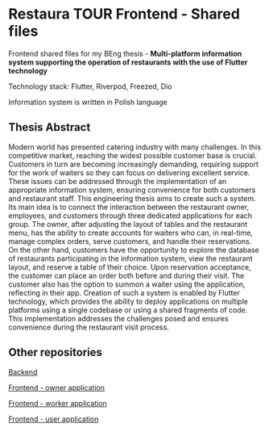 # Restaura TOUR Frontend - Shared files
Frontend shared files for my BEng thesis - **Multi-platform information system supporting the operation of restaurants with the use of Flutter technology**

Technology stack: Flutter, Riverpod, Freezed, Dio 

Information system is written in Polish language

## Thesis Abstract

Modern world has presented catering industry with many challenges. In this competitive market, reaching the widest possible customer base is crucial. Customers in turn are becoming increasingly demanding, requiring support for the work of waiters so they can focus on delivering excellent service. These issues can be addressed through the implementation of an appropriate information system, ensuring convenience for both customers and restaurant staff. This engineering thesis aims to create such a system. Its main idea is to connect the interaction between the restaurant owner, employees, and customers through three dedicated applications for each group. The owner, after adjusting the layout of tables and the restaurant menu, has the ability to create accounts for waiters who can, in real-time, manage complex orders, serve customers, and handle their reservations. On the other hand, customers have the opportunity to explore the database of restaurants participating in the information system, view the restaurant layout, and reserve a table of their choice. Upon reservation acceptance, the customer can place an order both before and during their visit. The customer also has the option to summon a waiter using the application, reflecting in their app. Creation of such a system is enabled by Flutter technology, which provides the ability to deploy applications on multiple platforms using a single codebase or using a shared fragments of code. This implementation addresses the challenges posed and ensures convenience during the restaurant visit process.

## Other repositories
[Backend](https://github.com/pkielek/restauratour_backend)

[Frontend - owner application](https://github.com/pkielek/restauratour_frontend_owner)

[Frontend - worker application](https://github.com/pkielek/restauratour_frontend_worker)

[Frontend - user application](https://github.com/pkielek/restauratour_frontend_user)
